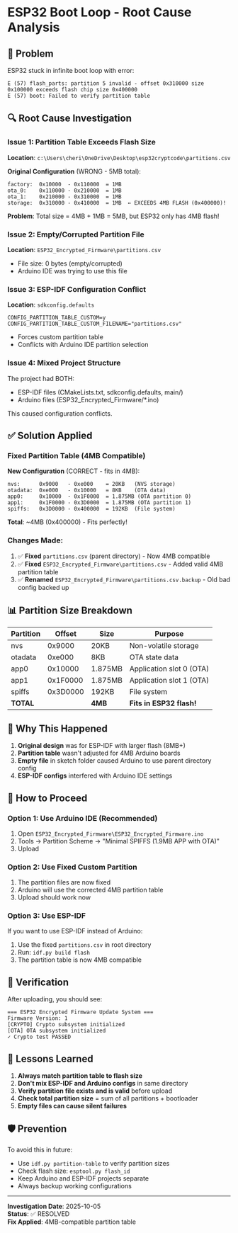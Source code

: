 # ESP32 Boot Loop - Root Cause Analysis

## 🔴 Problem
ESP32 stuck in infinite boot loop with error:
```
E (57) flash_parts: partition 5 invalid - offset 0x310000 size 0x100000 exceeds flash chip size 0x400000
E (57) boot: Failed to verify partition table
```

## 🔍 Root Cause Investigation

### Issue 1: Partition Table Exceeds Flash Size
**Location**: `c:\Users\cheri\OneDrive\Desktop\esp32cryptcode\partitions.csv`

**Original Configuration** (WRONG - 5MB total):
```
factory:  0x10000  - 0x110000  = 1MB
ota_0:    0x110000 - 0x210000  = 1MB
ota_1:    0x210000 - 0x310000  = 1MB
storage:  0x310000 - 0x410000  = 1MB  ← EXCEEDS 4MB FLASH (0x400000)!
```

**Problem**: Total size = 4MB + 1MB = 5MB, but ESP32 only has 4MB flash!

### Issue 2: Empty/Corrupted Partition File
**Location**: `ESP32_Encrypted_Firmware\partitions.csv`
- File size: 0 bytes (empty/corrupted)
- Arduino IDE was trying to use this file

### Issue 3: ESP-IDF Configuration Conflict
**Location**: `sdkconfig.defaults`
```
CONFIG_PARTITION_TABLE_CUSTOM=y
CONFIG_PARTITION_TABLE_CUSTOM_FILENAME="partitions.csv"
```
- Forces custom partition table
- Conflicts with Arduino IDE partition selection

### Issue 4: Mixed Project Structure
The project had BOTH:
- ESP-IDF files (CMakeLists.txt, sdkconfig.defaults, main/)
- Arduino files (ESP32_Encrypted_Firmware/*.ino)

This caused configuration conflicts.

## ✅ Solution Applied

### Fixed Partition Table (4MB Compatible)

**New Configuration** (CORRECT - fits in 4MB):
```
nvs:      0x9000   - 0xe000    = 20KB   (NVS storage)
otadata:  0xe000   - 0x10000   = 8KB    (OTA data)
app0:     0x10000  - 0x1F0000  = 1.875MB (OTA partition 0)
app1:     0x1F0000 - 0x3D0000  = 1.875MB (OTA partition 1)
spiffs:   0x3D0000 - 0x400000  = 192KB  (File system)
```

**Total**: ~4MB (0x400000) - Fits perfectly!

### Changes Made:

1. ✅ **Fixed** `partitions.csv` (parent directory) - Now 4MB compatible
2. ✅ **Fixed** `ESP32_Encrypted_Firmware\partitions.csv` - Added valid 4MB partition table
3. ✅ **Renamed** `ESP32_Encrypted_Firmware\partitions.csv.backup` - Old bad config backed up

## 📊 Partition Size Breakdown

| Partition | Offset   | Size     | Purpose                    |
|-----------|----------|----------|----------------------------|
| nvs       | 0x9000   | 20KB     | Non-volatile storage       |
| otadata   | 0xe000   | 8KB      | OTA state data             |
| app0      | 0x10000  | 1.875MB  | Application slot 0 (OTA)   |
| app1      | 0x1F0000 | 1.875MB  | Application slot 1 (OTA)   |
| spiffs    | 0x3D0000 | 192KB    | File system                |
| **TOTAL** |          | **4MB**  | **Fits in ESP32 flash!**   |

## 🎯 Why This Happened

1. **Original design** was for ESP-IDF with larger flash (8MB+)
2. **Partition table** wasn't adjusted for 4MB Arduino boards
3. **Empty file** in sketch folder caused Arduino to use parent directory config
4. **ESP-IDF configs** interfered with Arduino IDE settings

## 🚀 How to Proceed

### Option 1: Use Arduino IDE (Recommended)
1. Open `ESP32_Encrypted_Firmware\ESP32_Encrypted_Firmware.ino`
2. Tools → Partition Scheme → "Minimal SPIFFS (1.9MB APP with OTA)"
3. Upload

### Option 2: Use Fixed Custom Partition
1. The partition files are now fixed
2. Arduino will use the corrected 4MB partition table
3. Upload should work now

### Option 3: Use ESP-IDF
If you want to use ESP-IDF instead of Arduino:
1. Use the fixed `partitions.csv` in root directory
2. Run: `idf.py build flash`
3. The partition table is now 4MB compatible

## 🔧 Verification

After uploading, you should see:
```
=== ESP32 Encrypted Firmware Update System ===
Firmware Version: 1
[CRYPTO] Crypto subsystem initialized
[OTA] OTA subsystem initialized
✓ Crypto test PASSED
```

## 📝 Lessons Learned

1. **Always match partition table to flash size**
2. **Don't mix ESP-IDF and Arduino configs** in same directory
3. **Verify partition file exists and is valid** before upload
4. **Check total partition size** = sum of all partitions + bootloader
5. **Empty files can cause silent failures**

## 🛡️ Prevention

To avoid this in future:
- Use `idf.py partition-table` to verify partition sizes
- Check flash size: `esptool.py flash_id`
- Keep Arduino and ESP-IDF projects separate
- Always backup working configurations

---

**Investigation Date**: 2025-10-05  
**Status**: ✅ RESOLVED  
**Fix Applied**: 4MB-compatible partition table
